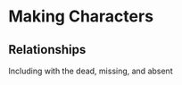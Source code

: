 # Making Characters

<link rel="stylesheet" href="/css_overrides/light.css">



## Relationships

Including with the dead, missing, and absent
